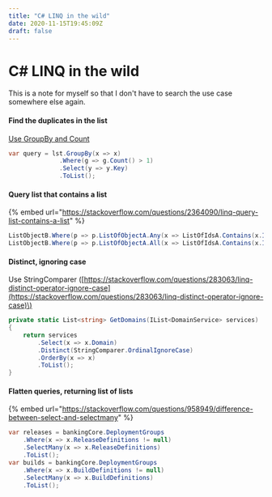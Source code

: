 ```yaml
---
title: "C# LINQ in the wild"
date: 2020-11-15T19:45:09Z
draft: false
---
```

# C# LINQ in the wild

This is a note for myself so that I don't have to search the use case somewhere else again.

#### Find the duplicates in the list

[Use GroupBy and Count](https://stackoverflow.com/questions/18547354/c-sharp-linq-find-duplicates-in-list)

```csharp
var query = lst.GroupBy(x => x)
              .Where(g => g.Count() > 1)
              .Select(y => y.Key)
              .ToList();

```

#### Query list that contains a list

{% embed url="https://stackoverflow.com/questions/2364090/linq-query-list-contains-a-list" %}

```csharp
ListObjectB.Where(p => p.ListOfObjectA.Any(x => ListOfIdsA.Contains(x.Id)))
ListObjectB.Where(p => p.ListOfObjectA.All(x => ListOfIdsA.Contains(x.Id)))
```

#### Distinct, ignoring case

Use StringComparer \([https://stackoverflow.com/questions/283063/linq-distinct-operator-ignore-case](https://stackoverflow.com/questions/283063/linq-distinct-operator-ignore-case)\)

```csharp
private static List<string> GetDomains(IList<DomainService> services)
{
    return services
        .Select(x => x.Domain)
        .Distinct(StringComparer.OrdinalIgnoreCase)
        .OrderBy(x => x)
        .ToList();
}
```

#### Flatten queries, returning list of lists

{% embed url="https://stackoverflow.com/questions/958949/difference-between-select-and-selectmany" %}

```csharp
var releases = bankingCore.DeploymentGroups
    .Where(x => x.ReleaseDefinitions != null)
    .SelectMany(x => x.ReleaseDefinitions)
    .ToList();
var builds = bankingCore.DeploymentGroups
    .Where(x => x.BuildDefinitions != null)
    .SelectMany(x => x.BuildDefinitions)
    .ToList();
```




